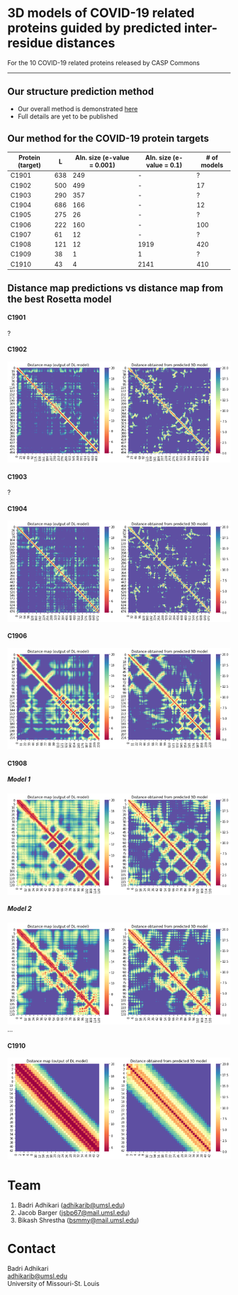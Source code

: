 # 3D models of COVID-19 related proteins guided by predicted inter-residue distances
For the 10 COVID-19 related proteins released by CASP Commons
<hr>

## Our structure prediction method
* Our overall method is demonstrated [here](./Full-Pipeline.md)
* Full details are yet to be published

## Our method for the COVID-19 protein targets
| Protein (target)  | L  | Aln. size (e-value = 0.001) | Aln. size (e-value = 0.1) | # of models |
|---|---|---|---|---|
| C1901 | 638 | 249  | -  | ? |
| C1902 | 500  | 499  | - | 17 |
| C1903 | 290  | 357  | -  | ? |
| C1904 | 686  | 166  |  - | 12 |
| C1905 | 275  | 26  |  - | ? |
| C1906 | 222  | 160  | -  | 100 |
| C1907 | 61  |  12 |  - | ? |
| C1908 | 121  |  12 | 1919  | 420 |
| C1909 | 38  |  1 | 1  | ? |
| C1910 | 43  | 4  |  2141 | 410 |
 
## Distance map predictions vs distance map from the best Rosetta model
#### C1901
?
#### C1902
![](./distance-maps/C1902_1.png)
#### C1903
?
#### C1904
![](./distance-maps/C1904_1.png)
#### C1906
![](./distance-maps/C1906_1_distancemap_comp.png)
#### C1908
##### Model 1
![](./distance-maps/C1908_1.png)  
##### Model 2
![](./distance-maps/C1908_2.png)
...
#### C1910
![](./distance-maps/C1910_1.png)

# Team
1. Badri Adhikari (adhikarib@umsl.edu)
1. Jacob Barger (jsbp67@mail.umsl.edu)
1. Bikash Shrestha (bsmmy@mail.umsl.edu)

# Contact
Badri Adhikari  
adhikarib@umsl.edu  
University of Missouri-St. Louis  
